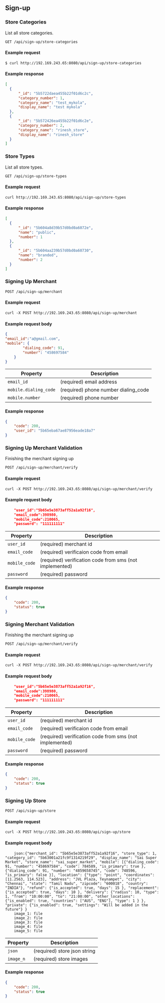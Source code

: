 ## Sign-up

### Store Categories

List all store categories.

```endpoint
GET /api/sign-up/store-categories
```

#### Example request

```curl
$ curl http://192.169.243.65:8080/api/sign-up/store-categories
```

#### Example response

```json
[
  {
      "_id": "5b5722daea455b22f01d6c2c",
      "category_number": 1,
      "category_name": "test_mykola",
      "display_name": "test mykola"
  },
  {
      "_id": "5b572426ea455b22f01d6c2e",
      "category_number": 2,
      "category_name": "rinesh_store",
      "display_name": "rinesh_store"
  }
]
```

### Store Types

List all store types.

```endpoint
GET /api/sign-up/store-types
```

#### Example request

```curl
curl http://192.169.243.65:8080/api/sign-up/store-types
```

#### Example response

```json
[
  {
      "_id": "5b604a8d39b57d0bd0a6072e",
      "name": "public",
      "number": 1
  },
  {
      "_id": "5b604aa239b57d0bd0a60730",
      "name": "branded",
      "number": 2
  }
]
```

### Signing Up Merchant

```endpoint
POST /api/sign-up/merchant
```

#### Example request

```curl
curl -X POST http://192.169.243.65:8080/api/sign-up/merchant
```

#### Example request body

```json
{
"email_id":"a@gmail.com",
"mobile": {
		"dialing_code": 91,
		"number": "458697584"
	}
}
```

Property | Description
---|---
`email_id` | (required) email address
`mobile.dialing_code` | (required) phone number dialing_code
`mobile.number` | (required) phone number

#### Example response

```json
{
    "code": 200,
    "user_id": "5b65eba67ae87956eade18a7"
}
```

### Signing Up Merchant Validation
Finishing the merchant signing up

```endpoint
POST /api/sign-up/merchant/verify
```

#### Example request

```curl
curl -X POST http://192.169.243.65:8080/api/sign-up/merchant/verify
```

#### Example request body

```json
    "user_id":"5b65e5e3873aff52a1a92f16",
	"email_code":398980,
	"mobile_code":210065,
	"password": "111111111"
```

Property | Description
---|---
`user_id` | (required) merchant id
`email_code` | (required) verificaion code from email
`mobile_code` | (required) verification code from sms (not implemented) 
`password` | (required) password

#### Example response

```json
{
    "code": 200,
    "status": true
}
```

### Signing Merchant Validation
Finishing the merchant signing up

```endpoint
POST /api/sign-up/merchant/verify
```

#### Example request

```curl
curl -X POST http://192.169.243.65:8080/api/sign-up/merchant/verify
```

#### Example request body

```json
    "user_id":"5b65e5e3873aff52a1a92f16",
	"email_code":398980,
	"mobile_code":210065,
	"password": "111111111"
```

Property | Description
---|---
`user_id` | (required) merchant id
`email_code` | (required) verificaion code from email
`mobile_code` | (required) verification code from sms (not implemented) 
`password` | (required) password

#### Example response

```json
{
    "code": 200,
    "status": true
}
```

### Signing Up Store

```endpoint
POST /api/sign-up/store
```

#### Example request

```curl
curl -X POST http://192.169.243.65:8080/api/sign-up/store
```

#### Example request body

```multipart/form-data
    json:{"merchant_id": "5b65e5e3873aff52a1a92f16", "store_type": 1, "category_id": "5b63001a21fc9f1314219f29", "display_name": "Sai Super Market", "store_name": "sai_super_market", "mobile": [{"dialing_code": 91, "number": "458697584", "code": 784589, "is_primary": true }, {"dialing_code": 91, "number": "4859658745", "code": 748596, "is_primary": false }], "location": {"type": "point", "coordinates": [11.2563, 114.523], "address": "JVL Plaza, Teynampet", "city": "Chennai", "state": "Tamil Nadu", "zipcode": "600018", "country": "INDIA"}, "refund": {"is_accepted": true, "days": 15 }, "replacement": {"is_accepted": true, "days": 10 }, "delivery": {"radius": 10, "type": 1, "from": "10:00:00", "to": "21:00:00", "other_locations": {"is_enabled": true, "countries": ["AUS", "ENG"], "type": 1 } }, "private": {"is_enabled": true, "settings": "Will be added in the future"} }
    image_1: file
    image_2: file
    image_3: file
    image_4: file
    image_5: file
```

Property | Description
---|---
`json` | (required) store json string
`image_n` | (required) store images


#### Example response

```json
{
    "code": 200,
    "status": true
}
```